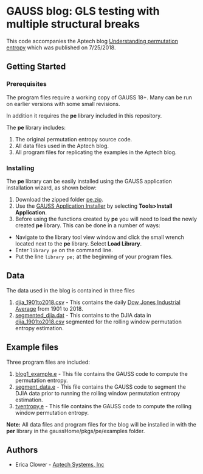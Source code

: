 # GAUSS blog: GLS testing with multiple structural breaks
This code accompanies the Aptech blog [Understanding permutation entropy](https://www.aptech.com/blog/permutation-entropy/) which was published on 7/25/2018.

## Getting Started
### Prerequisites
The program files require a working copy of GAUSS 18+. Many can be run on earlier versions with some small revisions.

In addition it requires the **pe** library included in this repository.

The **pe** library includes:
1. The original permutation entropy source code.
2. All data files used in the Aptech blog.
3. All program files for replicating the examples in the Aptech blog.

### Installing
The **pe** library can be easily installed using the GAUSS application installation wizard, as shown below:

1. Download the zipped folder [pe.zip](msbur.zip).
2. Use the [GAUSS Application Installer](https://www.aptech.com/support/installation/using-the-applications-installer-wizard/) by selecting **Tools>Install Application**.
3. Before using the functions created by **pe** you will need to load the newly created **pe** library. This can be done in a number of ways:
  *  Navigate to the library tool view window and click the small wrench located next to the **pe** library. Select **Load Library**.
  *  Enter `library pe` on the command line.
  *  Put the line `library pe;` at the beginning of your program files.

## Data
The data used in the blog is contained in three files
1. [djia_1901to2018.csv](djia_1901to2018.csv) - This contains the daily [Dow Jones Industrial Average](https://us.spindices.com/indices/equity/dow-jones-industrial-average) from 1901 to 2018.  
2. [segmented_djia.dat](setmented_djia.dat) - This contains to the DJIA data in [djia_1901to2018.csv](djia_1901to2018.csv) segmented for the rolling window permutation entropy estimation.

## Example files
Three program files are included:
1. [blog1_example.e](blog1_example.e) - This file contains the GAUSS code to compute the permutation entropy.
2. [segment_data.e](segment_data.e) - This file contains the GAUSS code to segment the DJIA data prior to running the rolling window permutation entropy estimation.
3. [tventropy.e](tventropy.e) - This file contains the GAUSS code to compute the rolling window permutation entropy.

**Note:** All data files and program files for the blog will be installed in with the **per** library in the gaussHome/pkgs/pe/examples folder.

## Authors
*  Erica Clower - [Aptech Systems, Inc](www.aptech.com)
